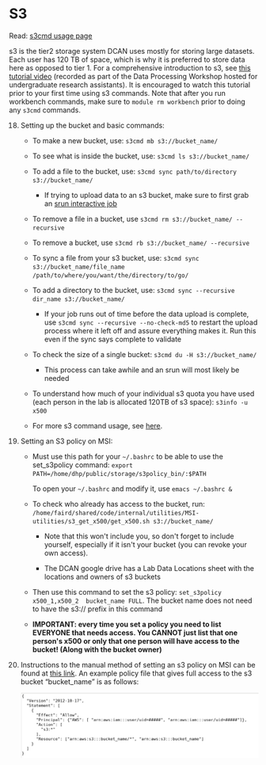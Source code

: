 # S3

Read: [s3cmd usage page](https://s3tools.org/usage)


s3 is the tier2 storage system DCAN uses mostly for storing large datasets. Each user has 120 TB of space, which is why it is preferred to store data here as opposed to tier 1. For a comprehensive introduction to s3, see [this tutorial video](https://drive.google.com/drive/folders/1Oz3i5lbld5VmXGdhWagOMWYOIJmgrJA4) (recorded as part of the Data Processing Workshop hosted for undergraduate research assistants). It is encouraged to watch this tutorial prior to your first time using s3 commands. Note that after you run workbench commands, make sure to `module rm workbench` prior to doing any `s3cmd` commands.



18. Setting up the bucket and basic commands:

    - To make a new bucket, use: `s3cmd mb s3://bucket_name/`

    - To see what is inside the bucket, use: `s3cmd ls s3://bucket_name/`

    - To add a file to the bucket, use: `s3cmd sync path/to/directory s3://bucket_name/`

        - If trying to upload data to an s3 bucket, make sure to first grab an [srun interactive job](slurm_params.md)

    - To remove a file in a bucket, use `s3cmd rm s3://bucket_name/ --recursive` 

    - To remove a bucket, use `s3cmd rb s3://bucket_name/ --recursive` 

    - To sync a file from your s3 bucket, use: `s3cmd sync s3://bucket_name/file_name /path/to/where/you/want/the/directory/to/go/`

    - To add a directory to the bucket, use: `s3cmd sync --recursive dir_name s3://bucket_name/ `

        - If your job runs out of time before the data upload is complete, use `s3cmd sync --recursive --no-check-md5` to restart the upload process where it left off and assure 
        everything makes it. Run this even if the sync says complete to validate

    - To check the size of a single bucket: `s3cmd du -H s3://bucket_name/`

        - This process can take awhile and an srun will most likely be needed

    - To understand how much of your individual s3 quota you have used (each person in the lab is allocated 120TB of s3 space): `s3info -u x500`

    - For more s3 command usage, see [here](https://s3tools.org/usage).
    
78. Setting an S3 policy on MSI:

    - Must use this path for your `~/.bashrc` to be able to use the set_s3policy command: `export PATH=/home/dhp/public/storage/s3policy_bin/:$PATH`

        To open your `~/.bashrc` and modify it, use `emacs ~/.bashrc &`

    - To check who already has access to the bucket, run: `/home/faird/shared/code/internal/utilities/MSI-utilities/s3_get_x500/get_x500.sh s3://bucket_name/`

        - Note that this won't include you, so don't forget to include yourself, especially if it isn't your bucket (you can revoke your own access).

        - The DCAN google drive has a Lab Data Locations sheet with the locations and owners of s3 buckets

    - Then use this command to set the s3 policy: `set_s3policy x500_1,x500_2  bucket_name FULL`. The bucket name does not need to have the s3:// prefix in this command 

    - **IMPORTANT: every time you set a policy you need to list EVERYONE that needs access. You CANNOT just list that one person's x500 or only that one person will have access to the bucket! (Along with the bucket owner)**

20. Instructions to the manual method of setting an s3 policy on MSI can be found at [this link](https://www.msi.umn.edu/support/faq/how-do-i-use-s3-buckets-share-data-tier-2-storage-other-users). An example policy file that gives full access to the s3 bucket  “bucket_name” is as follows:

    ![Example s3 policy](img/s3-policy.png)